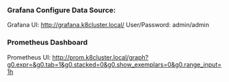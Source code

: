 ### Grafana Configure Data Source:
Grafana UI: http://grafana.k8cluster.local/
User/Password: admin/admin

### Prometheus Dashboard
Prometheus UI: http://prom.k8cluster.local/graph?g0.expr=&g0.tab=1&g0.stacked=0&g0.show_exemplars=0&g0.range_input=1h